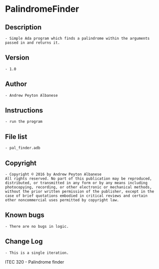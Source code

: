 # PalindromeFinder

## Description 
	- Simple Ada program which finds a palindrome within the arguments passed in and returns it.
## Version 
	- 1.0
## Author 
	- Andrew Peyton Albanese
## Instructions 
	- run the program
## File list 
	- pal_finder.adb
## Copyright 
	- Copyright © 2016 by Andrew Peyton Albanese
	All rights reserved. No part of this publication may be reproduced, distributed, or transmitted in any form or by any means including photocopying, recording, or other electronic or mechanical methods, without the prior written permission of the publisher, except in the case of brief quotations embodied in critical reviews and certain other noncommercial uses permitted by copyright law.
## Known bugs
	- There are no bugs in logic.
## Change Log 
	- This is a single iteration.

ITEC 320 - Palindrome finder  

